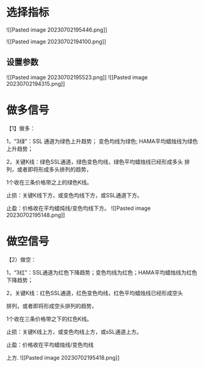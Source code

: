 # 选择指标
![[Pasted image 20230702195446.png]]

![[Pasted image 20230702194100.png]]
## 设置参数
![[Pasted image 20230702195523.png]]
![[Pasted image 20230702194315.png]]

# 做多信号
【1】做多：

1，“3绿”：SSL 通道为绿色上升趋势；
变色均线为绿色;
HAMA平均蜡烛线为绿色上升趋势；

2，关键K线：绿色SSL通道，绿色变色均线，绿色平均蜡烛线已经形成多头
排列，或者即将形成多头排列的趋势，

1个收在三条价格带之上的绿色K线。

止损：关键K线下方，或变色均线下方，或SSL通道下方。

止盈：价格收在平均蜡炖线/变色均线下方。
![[Pasted image 20230702195148.png]]

# 做空信号

【2）做空：

1，“3红”：SSL通道为红色下降趋势；变色均线为红色；HAMA平均蜡烛线为红色下降趋势；

2，关键K线：红色SSL通道，红色变色均线，红色平均蜡烛线已经形成空头

排列，或者即将形成空头排列的趋势，

1个收在三条价格带之下的红色K线。

止损：关键K线上方，或变色均线上方，或sSL通道上方。

止盈：价格收在平均蜡烛线/变色均线

上方.
![[Pasted image 20230702195418.png]]